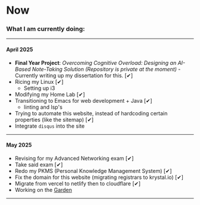 # Now

### What I am currently doing:

---

#### April 2025

- **Final Year Project**: *Overcoming Cognitive Overload: Designing an AI-Based Note-Taking Solution* 
  *(Repository is private at the moment)* - Currently writing up my dissertation for this. [✔]
- Ricing my Linux [✔]
  - Setting up i3
- Modifying my Home Lab [✔]
- Transitioning to Emacs for web development + Java [✔]
  - linting and lsp's 
- Trying to automate this website, instead of hardcoding certain properties (like the sitemap) [✔]
- Integrate `disqus` into the site

---

#### May 2025

- Revising for my Advanced Networking exam [✔]
- Take said exam [✔]
- Redo my PKMS (Personal Knowledge Management System) [✔]
- Fix the domain for this website (migrating registrars to krystal.io) [✔]
- Migrate from vercel to netlify then to cloudflare [✔]
- Working on the [Garden](https://garden.zainezq.com)

---
